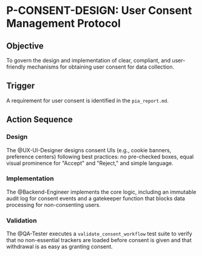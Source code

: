 # P-CONSENT-DESIGN: User Consent Management Protocol

## Objective
To govern the design and implementation of clear, compliant, and user-friendly mechanisms for obtaining user consent for data collection.

## Trigger
A requirement for user consent is identified in the `pia_report.md`.

## Action Sequence

### Design
The @UX-UI-Designer designs consent UIs (e.g., cookie banners, preference centers) following best practices: no pre-checked boxes, equal visual prominence for "Accept" and "Reject," and simple language.

### Implementation
The @Backend-Engineer implements the core logic, including an immutable audit log for consent events and a gatekeeper function that blocks data processing for non-consenting users.

### Validation
The @QA-Tester executes a `validate_consent_workflow` test suite to verify that no non-essential trackers are loaded before consent is given and that withdrawal is as easy as granting consent.